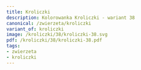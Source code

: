```yaml
---
title: Kroliczki
description: Kolorowanka Kroliczki - wariant 38
canonical: /zwierzeta/kroliczki
variant_of: kroliczki
image: /kroliczki/38/kroliczki-38.svg
pdf: /kroliczki/38/kroliczki-38.pdf
tags:
- zwierzeta
- kroliczki
---
```

